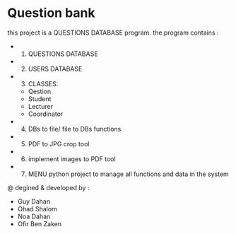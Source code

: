# Question bank
this project is a QUESTIONS DATABASE program.
the program contains :

* 1. QUESTIONS DATABASE
* 2. USERS DATABASE
* 3. CLASSES:
  *  Qestion
  *  Student
  *  Lecturer
  *  Coordinator
* 4. DBs to file/ file to DBs functions
* 5. PDF to JPG crop tool
* 6. implement images to PDF tool
* 7. MENU python project to manage all functions and data in the system

@ degined & developed by :
  * Guy Dahan
  * Ohad Shalom
  * Noa Dahan
  * Ofir Ben Zaken
          
